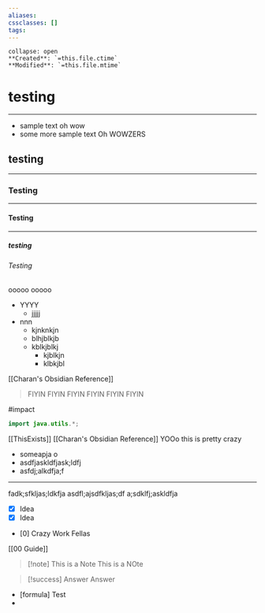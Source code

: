 ```yaml
---
aliases: 
cssclasses: []
tags:
---
```


```ad-info
collapse: open
**Created**: `=this.file.ctime`
**Modified**: `=this.file.mtime`
```

# testing
***
- sample text oh wow 
- some more sample text Oh WOWZERS
## testing
*** 
### Testing 
*** 
#### Testing 
*** 
##### testing 
###### Testing

ooooo
ooooo

- YYYY
	- jjjjj
- nnn
	- kjnknkjn
	- blhjblkjb
	- kblkjblkj
		- kjblkjn
		- klbkjbl

[[Charan's Obsidian Reference]]

> FIYIN FIYIN FIYIN FIYIN FIYIN FIYIN

#impact

```java
import java.utils.*;
```

[[ThisExists]]
[[Charan's Obsidian Reference]]
YOOo this is pretty crazy 
- someapja o
- asdfjaskldfjask;ldfj
- asfdj;alkdfja;f
***
fadk;sfkljas;ldkfja
asdfl;ajsdfkljas;df
a;sdklfj;askldfja

- [x] Idea 
- [x] Idea
- [0] Crazy Work Fellas 

[[00 Guide]] 

> [!note] This is a Note
> This is a NOte

> [!success] Answer 
> Answer
- [formula] Test 
- 